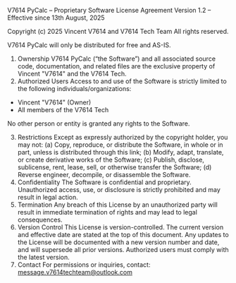 V7614 PyCalc – Proprietary Software License Agreement
Version 1.2 – Effective since 13th August, 2025

Copyright (c) 2025 Vincent V7614 and V7614 Tech Team
All rights reserved.

V7614 PyCalc will only be distributed for free and AS-IS.

1. Ownership
   V7614 PyCalc (“the Software”) and all associated source code, documentation,
   and related files are the exclusive property of Vincent "V7614" and the V7614 Tech.
2. Authorized Users
   Access to and use of the Software is strictly limited to the following individuals/organizations:

* Vincent "V7614" (Owner)
* All members of the V7614 Tech

No other person or entity is granted any rights to the Software.

3. Restrictions
   Except as expressly authorized by the copyright holder, you may not:
   (a) Copy, reproduce, or distribute the Software, in whole or in part, unless is distributed through this link;
   (b) Modify, adapt, translate, or create derivative works of the Software;
   (c) Publish, disclose, sublicense, rent, lease, sell, or otherwise transfer the Software;
   (d) Reverse engineer, decompile, or disassemble the Software.
4. Confidentiality
   The Software is confidential and proprietary. Unauthorized access, use, or disclosure
   is strictly prohibited and may result in legal action.
5. Termination
   Any breach of this License by an unauthorized party will result in immediate
   termination of rights and may lead to legal consequences.
6. Version Control
   This License is version-controlled. The current version and effective date are stated
   at the top of this document. Any updates to the License will be documented with a
   new version number and date, and will supersede all prior versions. Authorized users
   must comply with the latest version.
7. Contact
   For permissions or inquiries, contact:
   [message.v7614techteam@outlook.com](mailto:message.v7614techteam@outlook.com)
